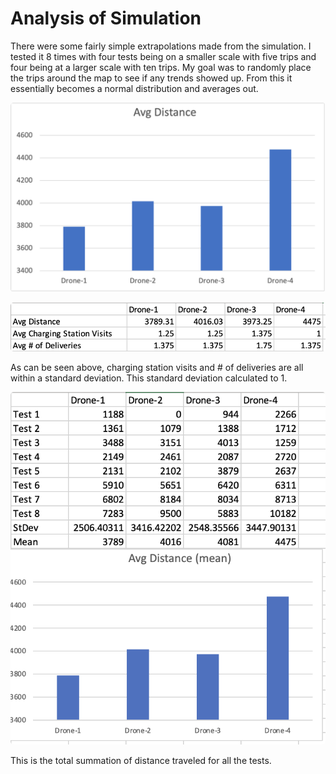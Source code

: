 # Analysis of Simulation

There were some fairly simple extrapolations made from the simulation. I tested it 8 times with four tests being on a smaller scale with five trips and four being at a larger scale with ten trips. My goal was to randomly place the trips around the map to see if any trends showed up. From this it essentially becomes a normal distribution and averages out. 

<p align="center"> <img src="pics/SimpleDistanceDataSim.png" alt="simple system graph" class="shadow" style="height:auto;width:auto;border-radius:5px;1"></p>

<p align="center"> <img src="pics/DroneStatsTable.png" alt="simple system graph" class="shadow" style="height:auto;width:auto;border-radius:5px;1"></p>

As can be seen above, charging station visits and # of deliveries are all within a standard deviation. This standard deviation calculated to 1.

<p align="center"> <img src="pics/TotalUsefulInfo.png" alt="simple system graph" class="shadow" style="height:auto;width:auto;border-radius:5px;1"></p>

This is the total summation of distance traveled for all the tests. 
